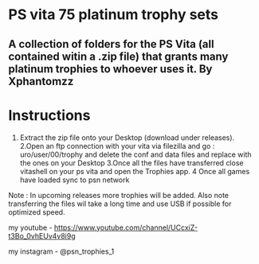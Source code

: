 # PS vita 75 platinum trophy sets
A collection of folders for the PS Vita (all contained witin a .zip file) that grants many platinum trophies to whoever uses it.
By Xphantomzz
-----------------
# Instructions 
1. Extract the zip file onto your Desktop (download under releases).
2.Open an ftp connection with your vita via filezilla and go : uro/user/00/trophy and delete the conf and data files and replace with the ones on your Desktop
3.Once all the files have transferred close vitashell on your ps vita and open the Trophies app.
4 Once all games have loaded sync to psn network 
      
Note : In upcoming releases more trophies will be added. Also note transferring the files wil take a long time and use USB if possible for optimized speed.
               
               
 my youtube - https://www.youtube.com/channel/UCcxiZ-t3Bo_0vhEUv4v8i9g
 
 my instagram - @psn_trophies_1
